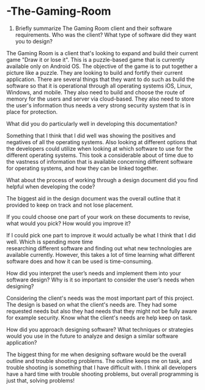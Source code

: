 # -The-Gaming-Room
1. Briefly summarize The Gaming Room client and their software requirements. 
Who was the client? What type of software did they want you to design?

The Gaming Room is a client that's looking to expand and build their current game "Draw it or lose it".
This is a puzzle-based game that is currently available only on Android OS. The objective of the game is to put together a 
picture like a puzzle. They are looking to build and fortify their current application. There are several things that they 
want to do such as build the software so that it is operational through all operating systems iOS, Linux, Windows, and mobile. 
They also need to build and choose the route of memory for the users and server via cloud-based. They also need to store the 
user's information thus needs a very strong security system that is in place for protection. 

What did you do particularly well in developing this documentation?

Something that I think that I did well was showing the positives and negatives of all the operating systems. 
Also looking at different options that the developers could utilize when looking at which software to use for the different
operating systems. This took a considerable about of time due to the vastness of information that is available concerning 
different software for operating systems, and how they can be linked together.

What about the process of working through a design document did you find helpful when developing the code?

The biggest aid in the design document was the overall outline that it provided to keep on track and not lose placement. 

If you could choose one part of your work on these documents to revise, what would you pick? How would you improve it?

If I could pick one part to improve it would actually be what I think that I did well. Which is spending more time  
researching different software and finding out what new technologies are available currently. However, this takes a lot of time
learning what different software does and how it can be used is time-consuming. 

How did you interpret the user’s needs and implement them into your software design? Why is it so important to consider the 
user’s needs when designing?

Considering the client's needs was the most important part of this project. The design is based on what the client's needs are.
They had some requested needs but also they had needs that they might not be fully aware for example security. Know what the
client's needs are help keep on task.

How did you approach designing software? What techniques or strategies would you use in the future to analyze and design a 
similar software application?

The biggest thing for me when designing software would be the overall outline and trouble shooting problems. The outline keeps
me on task, and trouble shooting is something that I have difficult with. I think all developers have a hard time with 
trouble shooting problems, but overall programming is just that, solving problems!
